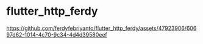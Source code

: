# flutter_http_ferdy

https://github.com/ferdyfebriyanto/flutter_http_ferdy/assets/47923906/60697d62-1014-4c70-9c34-4d4d39580eef

